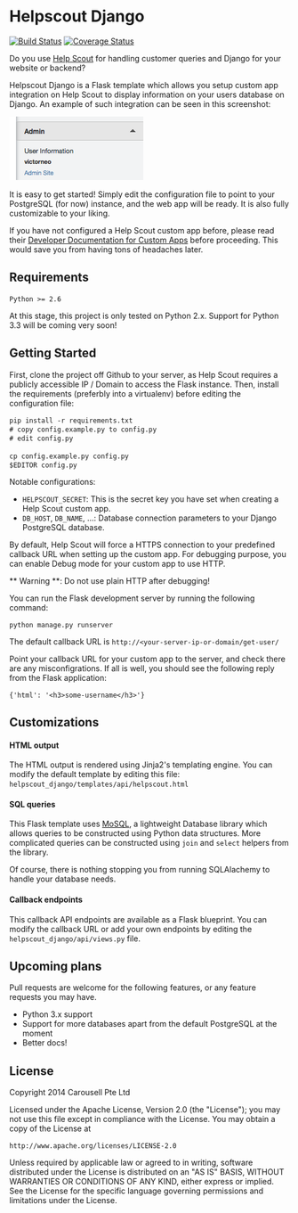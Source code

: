 # Helpscout Django

[![Build Status](https://travis-ci.org/carousell/Helpscout-Django.svg?branch=master)](https://travis-ci.org/carousell/Helpscout-Django)
[![Coverage Status](https://img.shields.io/coveralls/carousell/Helpscout-Django.svg)](https://coveralls.io/r/carousell/Helpscout-Django)

Do you use [Help Scout](https://www.helpscout.net/) for handling customer
queries and Django for your website or backend?

Helpscout Django is a Flask template which allows you setup custom app integration on Help Scout
to display information on your users database on Django. An example of such integration can be
seen in this screenshot:

![Screenshot of Help Scout custom app](helpscout_customapp.png)

It is easy to get started! Simply edit the configuration file to point to your PostgreSQL (for now)
instance, and the web app will be ready. It is also fully customizable to your liking.

If you have not configured a Help Scout custom app before, please read their
[Developer Documentation for Custom Apps](http://developer.helpscout.net/custom-apps/)
before proceeding. This would save you from having tons of headaches later.

## Requirements

    Python >= 2.6

At this stage, this project is only tested on Python 2.x. Support for Python
3.3 will be coming very soon!

## Getting Started

First, clone the project off Github to your server, as Help Scout
requires a publicly accessible IP / Domain to access the Flask instance.
Then, install the requirements (preferbly into a virtualenv) before
editing the configuration file:

    pip install -r requirements.txt
    # copy config.example.py to config.py
    # edit config.py

    cp config.example.py config.py
    $EDITOR config.py

Notable configurations:

- `HELPSCOUT_SECRET`: This is the secret key you have set when creating a Help Scout custom app.
- `DB_HOST`, `DB_NAME`, ...: Database connection parameters to your Django PostgreSQL database.

By default, Help Scout will force a HTTPS connection to your predefined callback URL when
setting up the custom app. For debugging purpose, you can enable Debug mode for your
custom app to use HTTP.

** Warning **: Do not use plain HTTP after debugging!

You can run the Flask development server by running the following command:

    python manage.py runserver

The default callback URL is `http://<your-server-ip-or-domain/get-user/`

Point your callback URL for your custom app to the server, and check there are any
misconfigrations. If all is well, you should see the following reply from the Flask
application:

    {'html': '<h3>some-username</h3>'}

## Customizations

#### HTML output

The HTML output is rendered using Jinja2's templating engine. You can modify
the default template by editing this file: `helpscout_django/templates/api/helpscout.html`

#### SQL queries

This Flask template uses [MoSQL](http://mosql.mosky.tw/), a lightweight Database library
which allows queries to be constructed using Python data structures. More complicated
queries can be constructed using `join` and `select` helpers from the library.

Of course, there is nothing stopping you from running SQLAlachemy to handle your database
needs.

#### Callback endpoints

This callback API endpoints are available as a Flask blueprint. You can modify the callback
URL or add your own endpoints by editing the `helpscout_django/api/views.py` file.

## Upcoming plans

Pull requests are welcome for the following features, or any feature requests you may have.

- Python 3.x support
- Support for more databases apart from the default PostgreSQL at the moment
- Better docs!

## License

Copyright 2014 Carousell Pte Ltd

Licensed under the Apache License, Version 2.0 (the "License");
you may not use this file except in compliance with the License.
You may obtain a copy of the License at

    http://www.apache.org/licenses/LICENSE-2.0

Unless required by applicable law or agreed to in writing, software
distributed under the License is distributed on an "AS IS" BASIS,
WITHOUT WARRANTIES OR CONDITIONS OF ANY KIND, either express or implied.
See the License for the specific language governing permissions and
limitations under the License.
